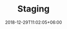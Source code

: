 ---
title: "Staging"
date: 2018-12-29T11:02:05+06:00
icon: "ti-pulse"
description: "staging environment"
type : "docs"
weight : 20
---
